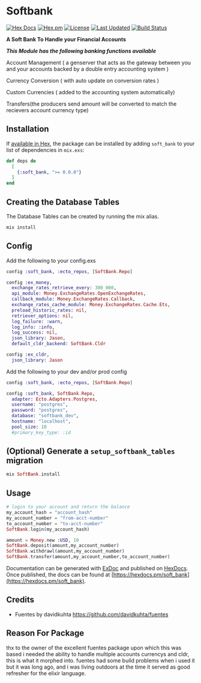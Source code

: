 # Softbank

[![Hex Docs](https://img.shields.io/badge/hex-docs-lightgreen.svg)](https://hexdocs.pm/soft_bank/)
[![Hex.pm](https://img.shields.io/hexpm/dt/soft_bank.svg)](https://hex.pm/packages/soft_bank)
[![License](https://img.shields.io/hexpm/l/soft_bank.svg)](https://github.com/mithereal/ex_softbank/blob/master/LICENSE)
[![Last Updated](https://img.shields.io/github/last-commit/mithereal/ex_softbank.svg)](https://github.com/mithereal/ex_softbank/commits/master)
[![Build Status](https://circleci.com/gh/mithereal/ex_softbank.svg?style=svg)](https://github.com/mithereal/ex_softbank)

**A Soft Bank To Handle your Financial Accounts**

***This Module has the following banking functions available***

Account Management ( a genserver that acts as the gateway between you and your accounts backed by a double entry accounting system )

Currency Conversion ( with auto update on conversion rates )

Custom Currencies ( added to the accounting system automatically)

Transfers(the producers send amount will be converted to match the recievers account currency type)

## Installation

If [available in Hex](https://hex.pm/docs/publish), the package can be installed
by adding `soft_bank` to your list of dependencies in `mix.exs`:

```elixir
def deps do
  [
    {:soft_bank, ">= 0.0.0"}
  ]
end
```
## Creating the Database Tables

The Database Tables can be created by running the mix alias.

```elixir
mix install
```

## Config

Add the following to your config.exs
```elixir
config :soft_bank, :ecto_repos, [SoftBank.Repo]

config :ex_money,
  exchange_rates_retrieve_every: 300_000,
  api_module: Money.ExchangeRates.OpenExchangeRates,
  callback_module: Money.ExchangeRates.Callback,
  exchange_rates_cache_module: Money.ExchangeRates.Cache.Ets,
  preload_historic_rates: nil,
  retriever_options: nil,
  log_failure: :warn,
  log_info: :info,
  log_success: nil,
  json_library: Jason,
  default_cldr_backend: SoftBank.Cldr

config :ex_cldr,
  json_library: Jason
```

Add the following to your dev and/or prod config
```elixir
config :soft_bank, :ecto_repos, [SoftBank.Repo]

config :soft_bank, SoftBank.Repo,
  adapter: Ecto.Adapters.Postgres,
  username: "postgres",
  password: "postgres",
  database: "softbank_dev",
  hostname: "localhost",
  pool_size: 10
  #primary_key_type: :id
```

## (Optional) Generate a `setup_softbank_tables` migration
```elixir
mix SoftBank.install
```

## Usage

```elixir
# login to your account and return the balance
my_account_hash = "account_hash"
my_account_number = "from-acct-number"
to_account_number = "to-acct-number"
SoftBank.login(my_account_hash)

amount = Money.new :USD, 10
SoftBank.deposit(amount,my_account_number)
SoftBank.withdrawl(amount,my_account_number)
SoftBank.transfer(amount,my_account_number,to_account_number)
```

Documentation can be generated with [ExDoc](https://github.com/elixir-lang/ex_doc)
and published on [HexDocs](https://hexdocs.pm). Once published, the docs can
be found at [https://hexdocs.pm/soft_bank](https://hexdocs.pm/soft_bank).

## Credits 
* Fuentes by davidkuhta https://github.com/davidkuhta/fuentes

## Reason For Package
thx to the owner of the excellent fuentes package upon which this was based i needed the ability to handle multiple accounts currencys and cldr, this is what it morphed into.
fuentes had some build problems when i used it but it was long ago, and i was living outdoors at the time it served as good refresher for the elixir language.